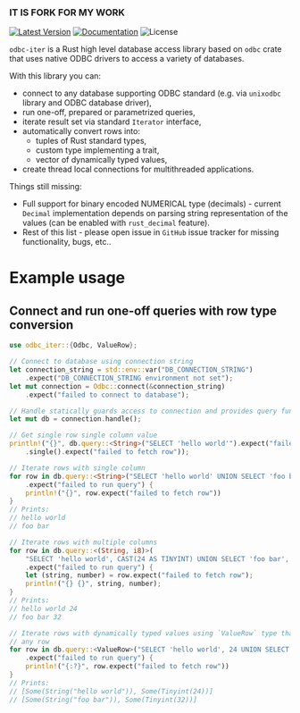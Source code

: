 ### IT IS FORK FOR MY WORK

[![Latest Version]][crates.io] [![Documentation]][docs.rs] ![License]

`odbc-iter` is a Rust high level database access library based on `odbc` crate that uses native ODBC drivers to access a variety of databases.

With this library you can:
* connect to any database supporting ODBC standard (e.g. via `unixodbc` library and ODBC database driver),
* run one-off, prepared or parametrized queries,
* iterate result set via standard `Iterator` interface,
* automatically convert rows into:
    * tuples of Rust standard types,
    * custom type implementing a trait,
    * vector of dynamically typed values,
* create thread local connections for multithreaded applications.

Things still missing:
* Full support for binary encoded NUMERICAL type (decimals) - current `Decimal` implementation depends on parsing string representation of the values (can be enabled with `rust_decimal` feature).
* Rest of this list - please open issue in `GitHub` issue tracker for missing functionality, bugs, etc..

Example usage
=============

Connect and run one-off queries with row type conversion
-------------

```rust
use odbc_iter::{Odbc, ValueRow};

// Connect to database using connection string
let connection_string = std::env::var("DB_CONNECTION_STRING")
    .expect("DB_CONNECTION_STRING environment not set");
let mut connection = Odbc::connect(&connection_string)
    .expect("failed to connect to database");

// Handle statically guards access to connection and provides query functionality
let mut db = connection.handle();

// Get single row single column value
println!("{}", db.query::<String>("SELECT 'hello world'").expect("failed to run query")
    .single().expect("failed to fetch row"));

// Iterate rows with single column
for row in db.query::<String>("SELECT 'hello world' UNION SELECT 'foo bar'")
    .expect("failed to run query") {
    println!("{}", row.expect("failed to fetch row"))
}
// Prints:
// hello world
// foo bar

// Iterate rows with multiple columns
for row in db.query::<(String, i8)>(
    "SELECT 'hello world', CAST(24 AS TINYINT) UNION SELECT 'foo bar', CAST(32 AS TINYINT)")
    .expect("failed to run query") {
    let (string, number) = row.expect("failed to fetch row");
    println!("{} {}", string, number);
}
// Prints:
// hello world 24
// foo bar 32

// Iterate rows with dynamically typed values using `ValueRow` type that can represent
// any row
for row in db.query::<ValueRow>("SELECT 'hello world', 24 UNION SELECT 'foo bar', 32")
    .expect("failed to run query") {
    println!("{:?}", row.expect("failed to fetch row"))
}
// Prints:
// [Some(String("hello world")), Some(Tinyint(24))]
// [Some(String("foo bar")), Some(Tinyint(32))]
```

[crates.io]: https://crates.io/crates/odbc-iter
[Latest Version]: https://img.shields.io/crates/v/odbc-iter.svg
[Documentation]: https://docs.rs/odbc-iter/badge.svg
[docs.rs]: https://docs.rs/odbc-iter
[License]: https://img.shields.io/crates/l/odbc-iter.svg
